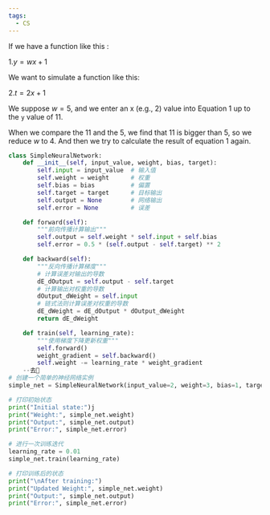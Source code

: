 ```yaml
---
tags:
  - CS
---
```

If we have a function like this :

 $1. y = wx + 1$

We want to simulate a function like this:

$2. t = 2x + 1$

We suppose $w = 5$, and we enter an x (e.g., 2) value into Equation 1 up to the `y` value of 11. 

When we compare the 11 and the 5, we find that 11 is bigger than 5, so we reduce $w$ to 4. And then we try to calculate the result of equation 1 again.

```python
class SimpleNeuralNetwork:
    def __init__(self, input_value, weight, bias, target):
        self.input = input_value  # 输入值
        self.weight = weight      # 权重
        self.bias = bias          # 偏置
        self.target = target      # 目标输出
        self.output = None        # 网络输出
        self.error = None         # 误差

    def forward(self):
        """前向传播计算输出"""
        self.output = self.weight * self.input + self.bias
        self.error = 0.5 * (self.output - self.target) ** 2

    def backward(self):
        """反向传播计算梯度"""
        # 计算误差对输出的导数
        dE_dOutput = self.output - self.target
        # 计算输出对权重的导数
        dOutput_dWeight = self.input
        # 链式法则计算误差对权重的导数
        dE_dWeight = dE_dOutput * dOutput_dWeight
        return dE_dWeight

    def train(self, learning_rate):
        """使用梯度下降更新权重"""
        self.forward()
        weight_gradient = self.backward()
        self.weight -= learning_rate * weight_gradient
	--去
# 创建一个简单的神经网络实例
simple_net = SimpleNeuralNetwork(input_value=2, weight=3, bias=1, target=4)--

# 打印初始状态
print("Initial state:")j
print("Weight:", simple_net.weight)
print("Output:", simple_net.output)
print("Error:", simple_net.error)

# 进行一次训练迭代
learning_rate = 0.01
simple_net.train(learning_rate)

# 打印训练后的状态
print("\nAfter training:")
print("Updated Weight:", simple_net.weight)
print("Output:", simple_net.output)
print("Error:", simple_net.error)

```